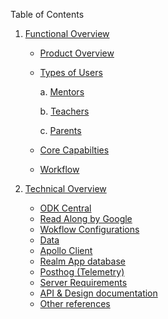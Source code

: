 Table of Contents

1. [Functional Overview](functional-overview.md)

    - [Product Overview](functional-overview.md#product-overview)
    - [Types of Users](functional-overview.md#types-of-users)
    
       a. [Mentors](functional-overview.md#1-mentors)

       b. [Teachers](functional-overview.md#2-teachers)

       c. [Parents](functional-overview.md#3-parents)

    - [Core Capabilties](functional-overview.md#core-capabilities)
    - [Workflow](functional-overview.md#workflow)

2. [Technical Overview](technical-overview.md)  

     - [ODK Central](technical-overview.md#odk-central)
     - [Read Along by Google](technical-overview.md#google-read-along) 
     - [Wokflow Configurations](technical-overview.md)
     - [Data](technical-overview.md#data)
     - [Apollo Client](technical-overview.md#apollo-client) 
     - [Realm App database](technical-overview.md#realm) 
     - [Posthog (Telemetry)](technical-overview.md#posthog-telemetry) 
     - [Server Requirements](technical-overview.md#server-requirements)
     - [API & Design documentation](technical-overview.md#api-documentation) 
     - [Other references](technical-overview.md#other-references)
